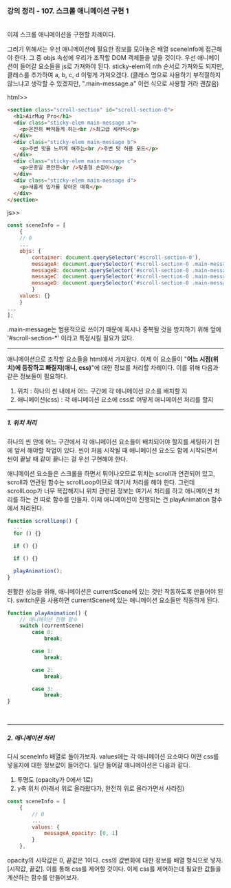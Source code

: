 ### 강의 정리 - 107. 스크롤 애니메이션 구현 1

<br />
이제 스크롤 애니메이션을 구현할 차례이다.

그러기 위해서는 우선 애니메이션에 필요한 정보를 모아놓은 배열 sceneInfo에 접근해야 한다. 그 중 objs 속성에 우리가 조작할 DOM 객체들을 넣을 것이다. 우선 애니메이션이 들어갈 요소들을 js로 가져와야 된다. sticky-elem의 nth 순서로 가져와도 되지만, 클래스를 추가하여 a, b, c, d 이렇게 가져오겠다.
(클래스 명으로 사용하기 부적절하지 않느냐고 생각할 수 있겠지만, ".main-message.a" 이런 식으로 사용할 거라 괜찮음)

html>>

```html
<section class="scroll-section" id="scroll-section-0">
  <h1>AirMug Pro</h1>
  <div class="sticky-elem main-message a">
    <p>온전히 빠져들게 하는<br />최고급 세라믹</p>
  </div>
  <div class="sticky-elem main-message b">
    <p>주변 맛을 느끼게 해주는<br />주변 맛 허용 모드</p>
  </div>
  <div class="sticky-elem main-message c">
    <p>온종일 편안한<br />맞춤형 손잡이</p>
  </div>
  <div class="sticky-elem main-message d">
    <p>새롭게 입가를 찾아온 매혹</p>
  </div>
</section>
```

js>>

```javascript
const sceneInfo = [
    {
    // 0
    ...
    objs: {
        container: document.querySelector('#scroll-section-0'),
        messageA: document.querySelector('#scroll-section-0 .main-message.a'),
        messageB: document.querySelector('#scroll-section-0 .main-message.b'),
        messageC: document.querySelector('#scroll-section-0 .main-message.c'),
        messageD: document.querySelector('#scroll-section-0 .main-message.d'),
        }
    values: {}
    }
...
];
```

.main-message는 범용적으로 쓰이기 때문에 혹시나 중복될 것을 방지하기 위해 앞에 '#scroll-section-\*' 이라고 특정시킬 필요가 있다.
<br />

---

애니메이션으로 조작할 요소들을 html에서 가져왔다. 이제 이 요소들이 "<b>어느 시점(위치)에 등장하고 빠질지(애니, css)</b>"에 대한 정보를 처리할 차례이다. 이를 위해 다음과 같은 정보들이 필요하다.

1. 위치 : 하나의 씬 내에서 어느 구간에 각 애니메이션 요소를 배치할 지
2. 애니메이션(css) : 각 애니메이션 요소에 css로 어떻게 애니메이션 처리를 할지
   <br />

---

##### 1. 위치 처리

하나의 씬 안에 어느 구간에서 각 애니메이션 요소들이 배치되어야 할지를 세팅하기 전에 앞서 해야할 작업이 있다. 씬이 처음 시작될 때 애니메이션 요소도 함께 시작되면서 씬이 끝날 때 같이 끝나는 걸 우선 구현해야 한다.

애니메이션 요소들은 스크롤을 하면서 튀어나오므로 위치는 scroll과 연관되어 있고, scroll과 연관된 함수는 scrollLoop이므로 여기서 처리를 해야 한다. 그런데 scrollLoop가 너무 복잡해지니 위치 관련된 정보는 여기서 처리를 하고 애니메이션 처리를 하는 건 따로 함수를 만들자. 이제 애니메이션이 진행되는 건 playAnimation 함수에서 처리된다.

```javascript
function scrollLoop() {
  ...
  for () {}

  if () {}

  if () {}

  playAnimation();
}
```

원활한 성능을 위해, 애니메이션은 currentScene에 있는 것만 작동하도록 만들어야 된다. switch문을 사용하면 currentScene에 있는 애니메이션 요소들만 작동하게 된다.

```javascript
function playAnimation() {
    // 애니메이션 진행 함수
    switch (currentScene)
        case 0:
            break;

        case 1:
            break;

        case 2:
            break;

        case 3:
            break;
}
```

<br />

---

##### 2. 애니메이션 처리

다시 sceneInfo 배열로 돌아가보자. values에는 각 애니메이션 요소마다 어떤 css를 넣을지에 대한 정보값이 들어간다. 일단 들어갈 애니메이션은 다음과 같다.

1. 투명도 (opacity가 0에서 1로)
2. y축 위치 (아래서 위로 올라왔다가, 완전히 위로 올라가면서 사라짐)

```javascript
const sceneInfo = [
    {
        // 0
        ...
        values: {
            messageA_opacity: [0, 1]
        }
    },
```

opacity의 시작값은 0, 끝값은 1이다. css의 값변화에 대한 정보를 배열 형식으로 넣자. [시작값, 끝값]. 이를 통해 css를 제어할 것이다. 이제 css를 제어하는데 필요한 값들을 계산하는 함수를 만들어보자.
